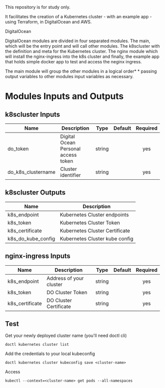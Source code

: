 This repository is for study only.


It facilitates the creation of a Kubernetes cluster - with an example app - using Terraform, in DigitalOcean and AWS.

DigitalOcean


DigitalOcean modules are divided in four separated modules. The main, which will be the entry point and will call other modules. The k8scluster with the definition and meta for the Kubernetes cluster. The nginx module which will install the nginx-ingress into the k8s cluster and finally, the example app that holds simple docker app to test and access the neginx ingress.



The main module will group the other modules in a logical order* * passing output variables to other modules input variables as necessary.


# Modules Inputs and Outputs


## k8scluster Inputs

| Name | Description | Type | Default | Required |
|------|-------------|:----:|:-----:|:-----:|
| do_token | Digital Ocean Personal access token | string |  | yes |
| do_k8s_clustername | Cluster identifier | string |  | yes |

## k8scluster Outputs

| Name | Description |
|------|-------------|
| k8s_endpoint | Kubernetes Cluster endpoints |
| k8s_token | Kubernetes Cluster Token |
| k8s_certificate | Kubernetes Cluster Certificate |
| k8s_do_kube_config | Kubernetes Cluster kube config |

## nginx-ingress Inputs

| Name | Description | Type | Default | Required |
|------|-------------|:----:|:-----:|:-----:|
| k8s_endpoint | Address of your cluster | string |  | yes |
| k8s_token | DO Cluster Token | string |  | yes |
| k8s_certificate | DO Cluster Certificate | string |  | yes |


## Test

Get your newly deployed cluster name (you'll need doctl cli)

``doctl kubernetes cluster list``

Add the credentials to your local kubeconfig

``doctl kubernetes cluster kubeconfig save <cluster-name>``

Access

``kubectl --context=<cluster-name> get pods --all-namespaces``

